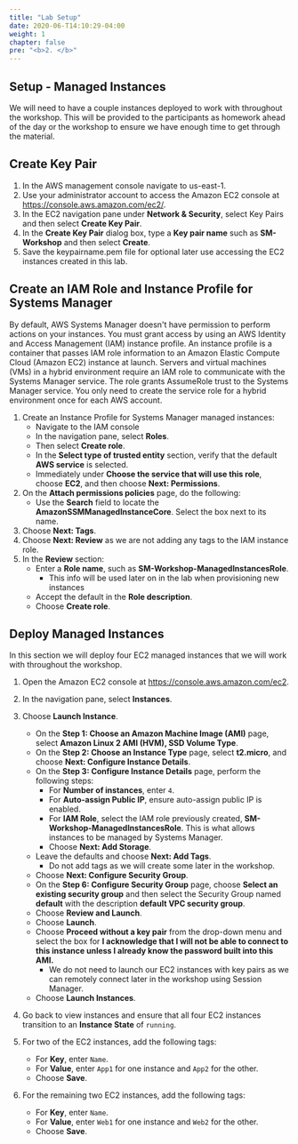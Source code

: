 ```yaml
---
title: "Lab Setup"
date: 2020-06-T14:10:29-04:00
weight: 1
chapter: false
pre: "<b>2. </b>"
---
```


## Setup - Managed Instances

We will need to have a couple instances deployed to work with throughout the workshop.  This will be provided to the participants as homework ahead of the day or the workshop to ensure we have enough time to get through the material. 

## Create Key Pair
1. In the AWS management console navigate to us-east-1.
1. Use your administrator account to access the Amazon EC2 console at https://console.aws.amazon.com/ec2/.
1. In the EC2 navigation pane under **Network & Security**, select Key Pairs and then select **Create Key Pair**.
1. In the **Create Key Pair** dialog box, type a **Key pair name** such as **SM-Workshop** and then select **Create**.
1. Save the keypairname.pem file for optional later use accessing the EC2 instances created in this lab.

## Create an IAM Role and Instance Profile for Systems Manager
By default, AWS Systems Manager doesn't have permission to perform actions on your instances. You must grant access by using an AWS Identity and Access Management (IAM) instance profile. An instance profile is a container that passes IAM role information to an Amazon Elastic Compute Cloud (Amazon EC2) instance at launch. Servers and virtual machines (VMs) in a hybrid environment require an IAM role to communicate with the Systems Manager service. The role grants AssumeRole trust to the Systems Manager service. You only need to create the service role for a hybrid environment once for each AWS account.

1. Create an Instance Profile for Systems Manager managed instances:
   - Navigate to the IAM console
   - In the navigation pane, select **Roles**.
   - Then select **Create role**.
   - In the **Select type of trusted entity** section, verify that the default **AWS service** is selected.
   - Immediately under **Choose the service that will use this role**, choose **EC2**, and then choose **Next: Permissions**.
1. On the **Attach permissions policies** page, do the following:
   - Use the **Search** field to locate the **AmazonSSMManagedInstanceCore**. Select the box next to its name.
1. Choose **Next: Tags**.
1. Choose **Next: Review** as we are not adding any tags to the IAM instance role.
1. In the **Review** section:
   - Enter a **Role name**, such as **SM-Workshop-ManagedInstancesRole**.
     - This info will be used later on in the lab when provisioning new instances
   - Accept the default in the **Role description**.
   - Choose **Create role**.

## Deploy Managed Instances

In this section we will deploy four EC2 managed instances that we will work with throughout the workshop.

1. Open the Amazon EC2 console at https://console.aws.amazon.com/ec2.
1. In the navigation pane, select **Instances**.
1. Choose **Launch Instance**.
    - On the **Step 1: Choose an Amazon Machine Image (AMI)** page, select **Amazon Linux 2 AMI (HVM), SSD Volume Type**.
    - On the **Step 2: Choose an Instance Type** page, select **t2.micro**, and choose **Next: Configure Instance Details**.
    - On the **Step 3: Configure Instance Details** page, perform the following steps:
        - For **Number of instances**, enter ```4```.
        - For **Auto-assign Public IP**, ensure auto-assign public IP is enabled.
        - For **IAM Role**, select the IAM role previously created, **SM-Workshop-ManagedInstancesRole**. This is what allows instances to be managed by Systems Manager.
        - Choose **Next: Add Storage**.
    - Leave the defaults and choose **Next: Add Tags**.
        - Do not add tags as we will create some later in the workshop.
    - Choose **Next: Configure Security Group**.
    - On the **Step 6: Configure Security Group** page, choose **Select an existing security group** and then select the Security Group named **default** with the description **default VPC security group**.
    - Choose **Review and Launch**.
    - Choose **Launch**.
    - Choose **Proceed without a key pair** from the drop-down menu and select the box for **I acknowledge that I will not be able to connect to this instance unless I already know the password built into this AMI.**
        - We do not need to launch our EC2 instances with key pairs as we can remotely connect later in the workshop using Session Manager.
    - Choose **Launch Instances**.

1. Go back to view instances and ensure that all four EC2 instances transition to an **Instance State** of ```running```.
1. For two of the EC2 instances, add the following tags:
    - For **Key**, enter ```Name```.
    - For **Value**, enter ```App1``` for one instance and ```App2``` for the other.
    - Choose **Save**.
1. For the remaining two EC2 instances, add the following tags:
    - For **Key**, enter ```Name```.
    - For **Value**, enter ```Web1``` for one instance and ```Web2``` for the other.
    - Choose **Save**.